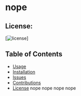 # nope
  ## License:
  [![license](https://img.shields.io/badge/license--blue.svg)]

  ## Table of Contents
  - [Usage](#usage)
  - [Installation](#installation)
  - [Issues](#issues)
  - [Contributions](#contributions)
  - [License](#license)
  nope
  nope
  nope
  nope
  


